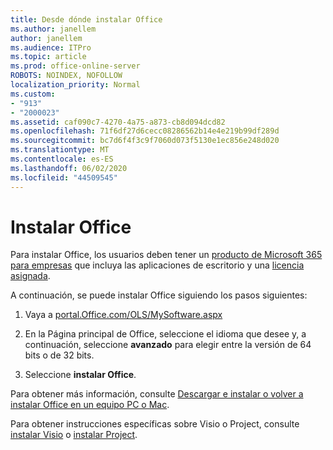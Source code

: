 ```yaml
---
title: Desde dónde instalar Office
ms.author: janellem
author: janellem
ms.audience: ITPro
ms.topic: article
ms.prod: office-online-server
ROBOTS: NOINDEX, NOFOLLOW
localization_priority: Normal
ms.custom:
- "913"
- "2000023"
ms.assetid: caf090c7-4270-4a75-a873-cb8d094dcd82
ms.openlocfilehash: 71f6df27d6cecc08286562b14e4e219b99df289d
ms.sourcegitcommit: bc7d6f4f3c9f7060d073f5130e1ec856e248d020
ms.translationtype: MT
ms.contentlocale: es-ES
ms.lasthandoff: 06/02/2020
ms.locfileid: "44509545"
---
```

# <a name="install-office"></a>Instalar Office

Para instalar Office, los usuarios deben tener un [producto de Microsoft 365 para empresas](https://support.office.com/article/f8ab5e25-bf3f-4a47-b264-174b1ee925fd?wt.mc_id=Alchemy_ClientDIA) que incluya las aplicaciones de escritorio y una [licencia asignada](https://docs.microsoft.com/microsoft-365/admin/add-users/add-users).
  
A continuación, se puede instalar Office siguiendo los pasos siguientes:
  
1. Vaya a [portal.Office.com/OLS/MySoftware.aspx](https://portal.office.com/OLS/MySoftware.aspx)

2. En la Página principal de Office, seleccione el idioma que desee y, a continuación, seleccione **avanzado** para elegir entre la versión de 64 bits o de 32 bits.

3. Seleccione **instalar Office**.

Para obtener más información, consulte [Descargar e instalar o volver a instalar Office en un equipo PC o Mac](https://support.office.com/article/4414eaaf-0478-48be-9c42-23adc4716658?wt.mc_id=Alchemy_ClientDIA).
  
Para obtener instrucciones específicas sobre Visio o Project, consulte [instalar Visio](https://support.office.com/article/f98f21e3-aa02-4827-9167-ddab5b025710) o [instalar Project](https://support.office.com/article/7059249b-d9fe-4d61-ab96-5c5bf435f281).

